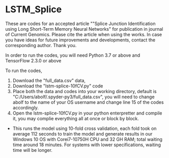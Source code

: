 # LSTM_Splice

These are codes for an accepted article ""Splice Junction Identification using Long Short-Term Memory Neural Networks" for publication in journal of Current Genomics. Please cite the article when using the works. In case you have ideas for future improvements and developments, contact the corresponding author. Thank you.

In order to run the codes, you will need Python 3.7 or above and TensorFlow 2.3.0 or above

To run the codes, 
1. Download the "full_data.csv" data, 
2. Download the "lstm-splice-10fCV.py" code
3. Place both the data and codes into your working directory, default is "C:/Users/abolf/.spyder-py3/full_data.csv", you will need to change abolf to the name of your OS username and change line 15 of the codes accordingly. 
4. Open the lstm-splice-10fCV.py in your python enterpretter and compile it, you may complie everything all at once or block by block. 

* This runs the model using 10-fold cross validation, each fold took on average 112 seconds to train the model and generate results in our Windows 10 OS with Corei7-10750H CPU and 32 GH RAM; total waiting time around 18 minutes. For systems with lower specifications, waiting time will be longer.
